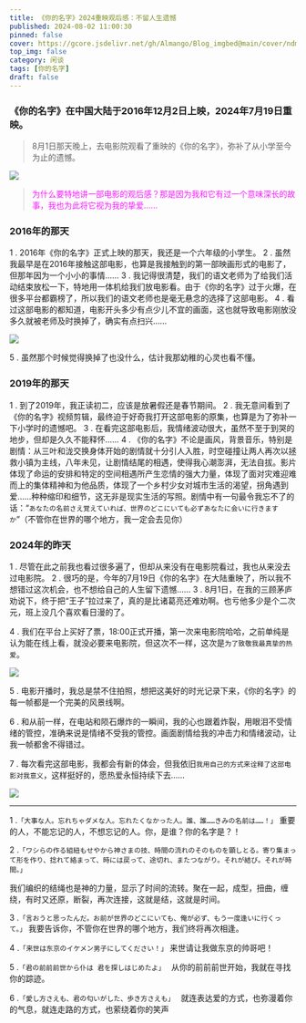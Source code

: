 ```yaml
---
title: 《你的名字》2024重映观后感：不留人生遗憾
published: 2024-08-02 11:00:30
pinned: false
cover: https://gcore.jsdelivr.net/gh/Almango/Blog_imgbed@main/cover/ndmz.png            # 设置文章封面
top_img: false
category: 闲谈
tags: [你的名字]
draft: false
---
```









### 《你的名字》在中国大陆于2016年12月2日上映，2024年7月19日重映。

> 8月1日那天晚上，去电影院观看了重映的《你的名字》，弥补了从小学至今为止的遗憾。


![](https://gcore.jsdelivr.net/gh/Almango/Blog_imgbed@main/post/post_ndmz_1.jpg)

><p style="color: #f819ff; ">为什么要特地讲一部电影的观后感？那是因为我和它有过一个意味深长的故事，我也为此将它视为我的挚爱……</p>

</hr>


### 2016年的那天
1 . 2016年《你的名字》正式上映的那天，我还是一个六年级的小学生。
2 . 虽然我最早是在2016年接触这部电影，也算是我接触到的第一部映画形式的电影了，但那年因为一个小小的事情……
3 . 我记得很清楚，我们的语文老师为了给我们活动结束放松一下，特地用一体机给我们放电影看。由于《你的名字》过于火爆，在很多平台都霸榜了，所以我们的语文老师也是毫无悬念的选择了这部电影。
4 . 看过这部电影的都知道，电影开头多少有点少儿不宜的画面，这也就导致电影刚放没多久就被老师及时换掉了，确实有点扫兴……

![](https://gcore.jsdelivr.net/gh/Almango/Blog_imgbed@main/post/post_ndmz_2.png)

5 . 虽然那个时候觉得换掉了也没什么，估计我那幼稚的心灵也看不懂。


### 2019年的那天

1 . 到了2019年，我正读初二，应该是放暑假还是春节期间。
2 . 我无意间看到了《你的名字》视频剪辑，最终迫于好奇我打开这部电影的原集，也算是为了弥补一下小学时的遗憾吧。
3 . 在看完这部电影后，我情绪波动很大，虽然不至于到哭的地步，但却是久久不能释怀……
4 . 《你的名字》不论是画风，背景音乐，特别是剧情：从三叶和泷交换身体开始的剧情就十分引人入胜，时空碰撞让两人再次以拯救小镇为主线，八年未见，让剧情结尾的相遇，使得我心潮澎湃，无法自拔。影片体现了命运的安排和特定的空间相遇所产生恋情的强大力量，体现了面对灾难迎难而上的集体精神和为他品质，体现了一个乡村少女对城市生活的渴望，拐角遇到爱……种种缩印和细节，这无非是现实生活的写照。剧情中有一句最令我忘不了的话：“`あなたの名前さえ覚えていれば、世界のどこにいても必ずあなたに会いに行きますか`”（不管你在世界的哪个地方，我一定会去见你）


### 2024年的昨天

1 . 尽管在此之前我也看过很多遍了，但却从来没有在电影院看过，我也从来没去过电影院。
2 . 很巧的是，今年的7月19日《你的名字》在大陆重映了，所以我不想错过这次机会，也不想给自己的人生留下遗憾……
3 . 8月1日，在我的三顾茅庐劝说下，终于把“王子”拉过来了，真的是比诸葛亮还难劝啊。也亏他多少是个二次元，班上没几个喜欢看日漫的了。

4 . 我们在平台上买好了票，18:00正式开播，第一次来电影院哈哈，之前单纯是认为能在线上看，就没必要来电影院，但这次不一样，这次是`为了致敬我最真挚的热爱`。

![](https://gcore.jsdelivr.net/gh/Almango/Blog_imgbed@main/post/post_ndmz_4.jpg)

5 . 电影开播时，我总是禁不住拍照，想把这美好的时光记录下来，《你的名字》的每一帧都是一个完美的风景线啊。



6 . 和从前一样，在电站和陨石爆炸的一瞬间，我的心也跟着炸裂，用眼泪不受情绪的管控，准确来说是情绪不受我的管控。画面剧情给我的冲击力和情绪波动，让我一帧都舍不得错过。



7 . 每次看完这部电影，我都会有新的体会，但我依旧`我用自己的方式来诠释了这部电影对我意义`，这样挺好的，愿热爱永恒持续下去……



![](https://gcore.jsdelivr.net/gh/Almango/Blog_imgbed@main/post/post_ndmz_5.jpg)

<hr>


1 .`「大事な人。忘れちゃダメな人。忘れたくなかった人。誰、誰……きみの名前は……！」`
重要的人，不能忘记的人，不想忘记的人。你，是谁？你的名字是？！

2 .`「ワシらの作る組紐もせやから神さまの技、時間の流れのそのものを顕しとる。寄り集まって形を作り、捻れて絡まって、時には戻って、途切れ、またつながり。それが結び。それが時間。」`
 
我们编织的结绳也是神的力量，显示了时间的流转。聚在一起，成型，扭曲，缠绕，有时又还原，断裂，再次连接，这就是结，这就是时间。

3 .`「言おうと思ったんだ。お前が世界のどこにいても、俺が必ず、もう一度逢いに行くって。」`
我要告诉你，不管你在世界的哪个地方，我们终将再次相逢。

4 .`「来世は东京のイケメン男子にしてください！」`
来世请让我做东京的帅哥吧！

5 .`「君の前前前世から仆は 君を探しはじめたよ」 `
从你的前前前世开始，我就在寻找你的踪迹。

6 .`「愛し方さえも、君の匂いがした、歩き方さえも」 `
就连表达爱的方式，也弥漫着你的气息，就连走路的方式，也萦绕着你的笑声
 









